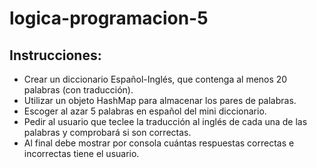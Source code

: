 # logica-programacion-5

## Instrucciones:
* Crear un diccionario Español-Inglés, que contenga al menos 20 palabras (con traducción).
* Utilizar un objeto HashMap para almacenar los pares de palabras.
* Escoger al azar 5 palabras en español del mini diccionario.
* Pedir al usuario que teclee la traducción al inglés de cada una de las palabras y comprobará si son correctas.
* Al final debe mostrar por consola cuántas respuestas correctas e incorrectas tiene el usuario.
